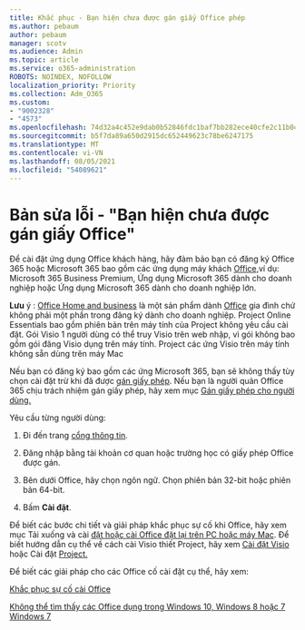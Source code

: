 ```yaml
---
title: Khắc phục - Bạn hiện chưa được gán giấy Office phép
ms.author: pebaum
author: pebaum
manager: scotv
ms.audience: Admin
ms.topic: article
ms.service: o365-administration
ROBOTS: NOINDEX, NOFOLLOW
localization_priority: Priority
ms.collection: Adm_O365
ms.custom:
- "9002328"
- "4573"
ms.openlocfilehash: 74d32a4c452e9dab0b52846fdc1baf7bb282ece40cfe2c11b041be355f23882a
ms.sourcegitcommit: b5f7da89a650d2915dc652449623c78be6247175
ms.translationtype: MT
ms.contentlocale: vi-VN
ms.lasthandoff: 08/05/2021
ms.locfileid: "54089621"
---
```

# <a name="fix---you-currently-have-not-been-assigned-an-office-license"></a>Bản sửa lỗi - "Bạn hiện chưa được gán giấy Office"

Để cài đặt ứng dụng Office khách hàng, hãy đảm bảo bạn có đăng ký Office 365 hoặc Microsoft 365 bao gồm các ứng dụng máy khách [Office,](https://support.office.com/article/office-for-home-and-office-for-business-plans-28cbc8cf-1332-4f04-9123-9b660abb629e)ví dụ: Microsoft 365 Business Premium, Ứng dụng Microsoft 365 dành cho doanh nghiệp hoặc Ứng dụng Microsoft 365 dành cho doanh nghiệp lớn.

**Lưu** ý : [Office Home and business](https://support.microsoft.com/office/office-for-home-and-office-for-business-plans-28cbc8cf-1332-4f04-9123-9b660abb629e) là một sản phẩm dành [Office](https://support.office.com/article/28cbc8cf-1332-4f04-9123-9b660abb629e?wt.mc_id=Alchemy_ClientDIA) gia đình chứ không phải một phần trong đăng ký dành cho doanh nghiệp. Project Online Essentials bao gồm phiên bản trên máy tính của Project không yêu cầu cài đặt. Gói Visio 1 người dùng có thể truy Visio trên web nhập, vì gói không bao gồm gói đăng Visio dụng trên máy tính. Project các ứng Visio trên máy tính không sẵn dùng trên máy Mac

Nếu bạn có đăng ký bao gồm các ứng Microsoft 365, bạn sẽ không thấy tùy chọn cài đặt trừ khi đã được [gán giấy phép](https://support.office.com/article/what-office-365-business-product-or-license-do-i-have-f8ab5e25-bf3f-4a47-b264-174b1ee925fd?wt.mc_id=scl_installoffice_home). Nếu bạn là người quản Office 365 chịu trách nhiệm gán giấy phép, hãy xem mục [Gán giấy phép cho người dùng.](https://support.office.com/article/assign-licenses-to-users-in-office-365-for-business-997596b5-4173-4627-b915-36abac6786dc?wt.mc_id=scl_installoffice_home)

Yêu cầu từng người dùng:

1. Đi đến trang [cổng thông tin](https://portal.office.com/OLS/MySoftware.aspx).

2. Đăng nhập bằng tài khoản cơ quan hoặc trường học có giấy phép Office được gán.

3. Bên dưới Office, hãy chọn ngôn ngữ. Chọn phiên bản 32-bit hoặc phiên bản 64-bit.

4. Bấm **Cài đặt**.

Để biết các bước chi tiết và giải pháp khắc phục sự cố khi Office, hãy xem mục Tải xuống và cài [đặt hoặc cài Office đặt lại trên PC hoặc máy Mac](https://support.office.com/article/4414eaaf-0478-48be-9c42-23adc4716658?wt.mc_id=Alchemy_ClientDIA). Để biết hướng dẫn cụ thể về cách cài Visio thiết Project, hãy xem [Cài đặt Visio](https://support.office.com/article/f98f21e3-aa02-4827-9167-ddab5b025710) hoặc Cài đặt [Project.](https://support.office.com/article/7059249b-d9fe-4d61-ab96-5c5bf435f281)

Để biết các giải pháp cho các Office cố cài đặt cụ thể, hãy xem:

[Khắc phục sự cố cài Office](https://support.office.com/article/35ff2def-e0b2-4dac-9784-4cf212c1f6c2#BKMK_ErrorMessages)

[Không thể tìm thấy các Office dụng trong Windows 10, Windows 8 hoặc 7 Windows 7](https://support.office.com/article/can-t-find-office-applications-in-windows-10-windows-8-or-windows-7-907ce545-6ae8-459b-8d9d-de6764a635d6)
